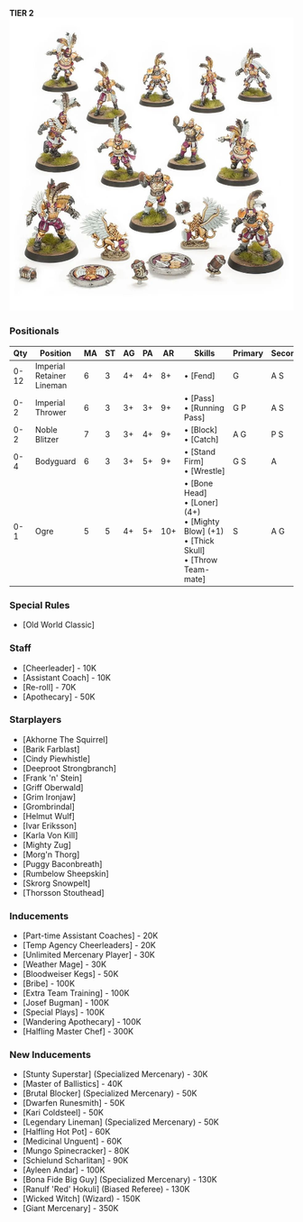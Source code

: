 ﻿**TIER 2**
![](../media/teams/BBImperialNobilityTeamLead.jpg)

### Positionals

| Qty  | Position                  | MA | ST | AG | PA  | AR  | Skills                                                                                                 | Primary | Secondary | Cost |
| ---- | ------------------------- | - | - | -- | -- | --- | ------------------------------------------------------------------------------------------------------ | ------- | --------- | ---- |
| 0-12 | Imperial Retainer Lineman | 6 | 3 | 4+ | 4+ | 8+  | • [Fend]                                                                                                 | G       | A S       | 45K  |
| 0-2  | Imperial Thrower          | 6 | 3 | 3+ | 3+ | 9+  | • [Pass]<br /> • [Running Pass]                                                                   | G P     | A S       | 75K  |
| 0-2  | Noble Blitzer             | 7 | 3 | 3+ | 4+ | 9+  | • [Block]<br /> • [Catch]                                                                                  | A G     | P S       | 105K |
| 0-4  | Bodyguard                 | 6 | 3 | 3+ | 5+ | 9+  | • [Stand Firm]<br /> • [Wrestle]                                                                           | G S     | A         | 90K  |
| 0-1  | Ogre                      | 5 | 5 | 4+ | 5+ | 10+ | • [Bone Head]<br /> • [Loner] (4+) <br /> • [Mighty Blow] (+1) <br /> • [Thick Skull] <br /> • [Throw Team-mate] | S       | A G       | 140K |

### Special Rules

* [Old World Classic]

### Staff

* [Cheerleader] - 10K
* [Assistant Coach] - 10K
* [Re-roll] - 70K
* [Apothecary]  - 50K

### Starplayers

* [Akhorne The Squirrel]
* [Barik Farblast]
* [Cindy Piewhistle]
* [Deeproot Strongbranch]
* [Frank 'n' Stein]
* [Griff Oberwald]
* [Grim Ironjaw]
* [Grombrindal]
* [Helmut Wulf]
* [Ivar Eriksson]
* [Karla Von Kill]
* [Mighty Zug]
* [Morg'n Thorg]
* [Puggy Baconbreath]
* [Rumbelow Sheepskin]
* [Skrorg Snowpelt]
* [Thorsson Stouthead]

### Inducements

* [Part-time Assistant Coaches] - 20K
* [Temp Agency Cheerleaders] - 20K
* [Unlimited Mercenary Player] - 30K
* [Weather Mage] - 30K
* [Bloodweiser Kegs] - 50K
* [Bribe] - 100K
* [Extra Team Training] - 100K
* [Josef Bugman] - 100K
* [Special Plays] - 100K
* [Wandering Apothecary] - 100K
* [Halfling Master Chef] - 300K

### New Inducements

* [Stunty Superstar] (Specialized Mercenary) - 30K
* [Master of Ballistics] - 40K
* [Brutal Blocker] (Specialized Mercenary) - 50K
* [Dwarfen Runesmith] - 50K
* [Kari Coldsteel] - 50K
* [Legendary Lineman] (Specialized Mercenary) - 50K
* [Halfling Hot Pot] - 60K
* [Medicinal Unguent] - 60K
* [Mungo Spinecracker] - 80K
* [Schielund Scharlitan] - 90K
* [Ayleen Andar] - 100K
* [Bona Fide Big Guy] (Specialized Mercenary) - 130K
* [Ranulf 'Red' Hokuli] (Biased Referee) - 130K
* [Wicked Witch] (Wizard) - 150K
* [Giant Mercenary] - 350K
